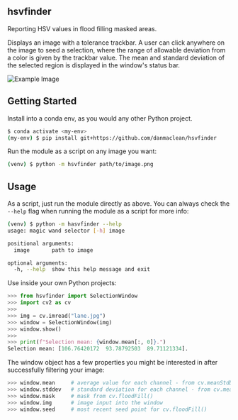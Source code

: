 ## hsvfinder

Reporting HSV values in flood filling masked areas.

Displays an image with a tolerance trackbar. A user can click anywhere on the image to seed a selection, where the range of allowable deviation from a color is given by the trackbar value. The mean and standard deviation of the selected region is displayed in the window's status bar.

![Example Image](readme-example.png)

## Getting Started

Install into a conda env, as you would any other Python project.

```sh
$ conda activate <my-env>
(my-env) $ pip install git+https://github.com/danmaclean/hsvfinder
```

Run the module as a script on any image you want:

```sh
(venv) $ python -m hsvfinder path/to/image.png
```

## Usage

As a script, just run the module directly as above. You can always check the `--help` flag when running the module as a script for more info:

```sh
(venv) $ python -m hasvfinder --help
usage: magic wand selector [-h] image

positional arguments:
  image       path to image

optional arguments:
  -h, --help  show this help message and exit
```

Use inside your own Python projects:

```python
>>> from hsvfinder import SelectionWindow
>>> import cv2 as cv
>>> 
>>> img = cv.imread("lane.jpg")
>>> window = SelectionWindow(img)
>>> window.show()
>>> 
>>> print(f"Selection mean: {window.mean[:, 0]}.")
Selection mean: [106.76420172  93.78792503  89.71121334].
```

The window object has a few properties you might be interested in after successfully filtering your image:

```python
>>> window.mean     # average value for each channel - from cv.meanStdDev(img, mask)
>>> window.stddev   # standard deviation for each channel - from cv.meanStdDev(img, mask)
>>> window.mask     # mask from cv.floodFill()
>>> window.img      # image input into the window
>>> window.seed     # most recent seed point for cv.floodFill()
```
